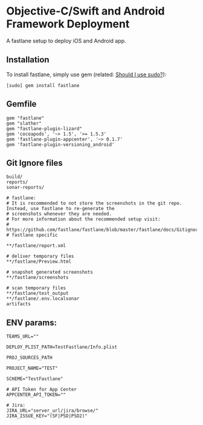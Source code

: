 Objective-C/Swift and Android Framework Deployment
================

A fastlane setup to deploy iOS and Android app.

## Installation
To install fastlane, simply use gem (related: [Should I use sudo?](http://stackoverflow.com/a/2119413)):

```
[sudo] gem install fastlane
```

## Gemfile
```
gem "fastlane"
gem "slather"
gem "fastlane-plugin-lizard"
gem 'cocoapods', '~> 1.5', '>= 1.5.3'
gem 'fastlane-plugin-appcenter', '~> 0.1.7'
gem 'fastlane-plugin-versioning_android'
```

## Git Ignore files
```
build/
reports/
sonar-reports/

# fastlane:
# It is recommended to not store the screenshots in the git repo. Instead, use fastlane to re-generate the
# screenshots whenever they are needed.
# For more information about the recommended setup visit:
# https://github.com/fastlane/fastlane/blob/master/fastlane/docs/Gitignore.md
# fastlane specific

**/fastlane/report.xml

# deliver temporary files
**/fastlane/Preview.html

# snapshot generated screenshots
**/fastlane/screenshots

# scan temporary files
**/fastlane/test_output
**/fastlane/.env.localsonar
artifacts
```


## ENV params:
```
TEAMS_URL=""

DEPLOY_PLIST_PATH=TestFastlane/Info.plist

PROJ_SOURCES_PATH

PROJECT_NAME="TEST"

SCHEME="TestFastlane"

# API Token for App Center
APPCENTER_API_TOKEN=""

# Jira:
JIRA_URL="server_url/jira/browse/"
JIRA_ISSUE_KEY="(SF|PSD|PSD2)"
```
